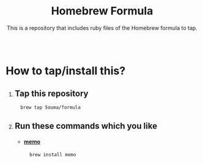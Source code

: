 <br>

<h1 align="center">Homebrew Formula</h1>
<p align="center">This is a repository that includes ruby files of the Homebrew formula to tap.</p>

<br><br>

# How to tap/install this?

1. ## Tap this repository

    ```shell
      brew tap 5ouma/formula
    ```

2. ## Run these commands which you like

    - #### [memo](https://github.com/5ouma/memo)

        ```shell
          brew install memo
        ```
